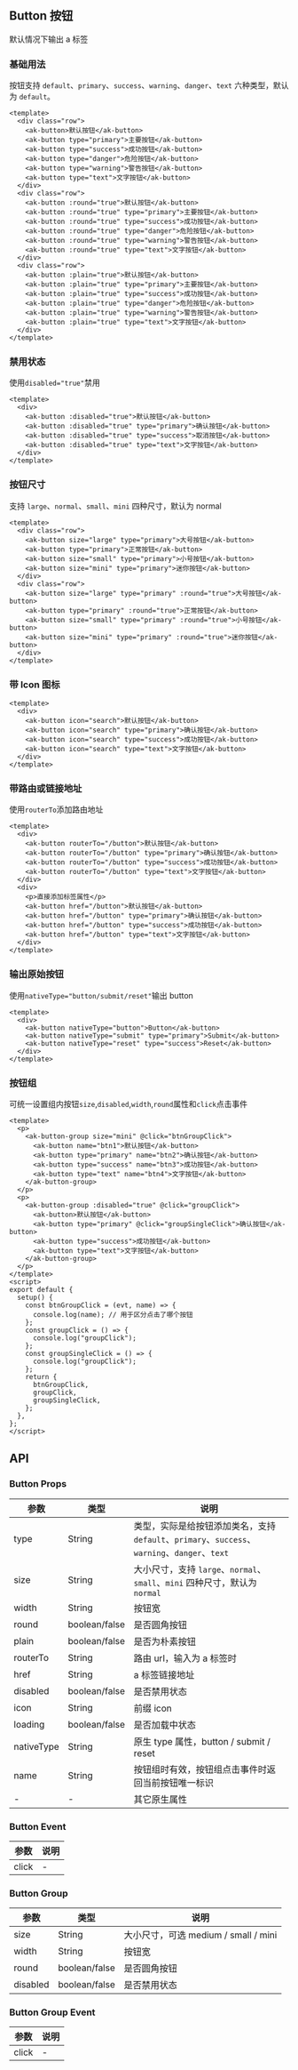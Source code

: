 ## Button 按钮

默认情况下输出 a 标签

### 基础用法

按钮支持 `default`、`primary`、`success`、`warning`、`danger`、`text` 六种类型，默认为 `default`。

```vue demo
<template>
  <div class="row">
    <ak-button>默认按钮</ak-button>
    <ak-button type="primary">主要按钮</ak-button>
    <ak-button type="success">成功按钮</ak-button>
    <ak-button type="danger">危险按钮</ak-button>
    <ak-button type="warning">警告按钮</ak-button>
    <ak-button type="text">文字按钮</ak-button>
  </div>
  <div class="row">
    <ak-button :round="true">默认按钮</ak-button>
    <ak-button :round="true" type="primary">主要按钮</ak-button>
    <ak-button :round="true" type="success">成功按钮</ak-button>
    <ak-button :round="true" type="danger">危险按钮</ak-button>
    <ak-button :round="true" type="warning">警告按钮</ak-button>
    <ak-button :round="true" type="text">文字按钮</ak-button>
  </div>
  <div class="row">
    <ak-button :plain="true">默认按钮</ak-button>
    <ak-button :plain="true" type="primary">主要按钮</ak-button>
    <ak-button :plain="true" type="success">成功按钮</ak-button>
    <ak-button :plain="true" type="danger">危险按钮</ak-button>
    <ak-button :plain="true" type="warning">警告按钮</ak-button>
    <ak-button :plain="true" type="text">文字按钮</ak-button>
  </div>
</template>
```

### 禁用状态

使用`disabled="true"`禁用

```vue demo
<template>
  <div>
    <ak-button :disabled="true">默认按钮</ak-button>
    <ak-button :disabled="true" type="primary">确认按钮</ak-button>
    <ak-button :disabled="true" type="success">取消按钮</ak-button>
    <ak-button :disabled="true" type="text">文字按钮</ak-button>
  </div>
</template>
```

### 按钮尺寸

支持 `large`、`normal`、`small`、`mini` 四种尺寸，默认为 normal

```vue demo
<template>
  <div class="row">
    <ak-button size="large" type="primary">大号按钮</ak-button>
    <ak-button type="primary">正常按钮</ak-button>
    <ak-button size="small" type="primary">小号按钮</ak-button>
    <ak-button size="mini" type="primary">迷你按钮</ak-button>
  </div>
  <div class="row">
    <ak-button size="large" type="primary" :round="true">大号按钮</ak-button>
    <ak-button type="primary" :round="true">正常按钮</ak-button>
    <ak-button size="small" type="primary" :round="true">小号按钮</ak-button>
    <ak-button size="mini" type="primary" :round="true">迷你按钮</ak-button>
  </div>
</template>
```

### 带 Icon 图标

```vue demo
<template>
  <div>
    <ak-button icon="search">默认按钮</ak-button>
    <ak-button icon="search" type="primary">确认按钮</ak-button>
    <ak-button icon="search" type="success">成功按钮</ak-button>
    <ak-button icon="search" type="text">文字按钮</ak-button>
  </div>
</template>
```

### 带路由或链接地址

使用`routerTo`添加路由地址

```vue demo
<template>
  <div>
    <ak-button routerTo="/button">默认按钮</ak-button>
    <ak-button routerTo="/button" type="primary">确认按钮</ak-button>
    <ak-button routerTo="/button" type="success">成功按钮</ak-button>
    <ak-button routerTo="/button" type="text">文字按钮</ak-button>
  </div>
  <div>
    <p>直接添加标签属性</p>
    <ak-button href="/button">默认按钮</ak-button>
    <ak-button href="/button" type="primary">确认按钮</ak-button>
    <ak-button href="/button" type="success">成功按钮</ak-button>
    <ak-button href="/button" type="text">文字按钮</ak-button>
  </div>
</template>
```

### 输出原始按钮

使用`nativeType="button/submit/reset"`输出 button

```vue demo
<template>
  <div>
    <ak-button nativeType="button">Button</ak-button>
    <ak-button nativeType="submit" type="primary">Submit</ak-button>
    <ak-button nativeType="reset" type="success">Reset</ak-button>
  </div>
</template>
```

### 按钮组

可统一设置组内按钮`size`,`disabled`,`width`,`round`属性和`click`点击事件

```vue demo
<template>
  <p>
    <ak-button-group size="mini" @click="btnGroupClick">
      <ak-button name="btn1">默认按钮</ak-button>
      <ak-button type="primary" name="btn2">确认按钮</ak-button>
      <ak-button type="success" name="btn3">成功按钮</ak-button>
      <ak-button type="text" name="btn4">文字按钮</ak-button>
    </ak-button-group>
  </p>
  <p>
    <ak-button-group :disabled="true" @click="groupClick">
      <ak-button>默认按钮</ak-button>
      <ak-button type="primary" @click="groupSingleClick">确认按钮</ak-button>
      <ak-button type="success">成功按钮</ak-button>
      <ak-button type="text">文字按钮</ak-button>
    </ak-button-group>
  </p>
</template>
<script>
export default {
  setup() {
    const btnGroupClick = (evt, name) => {
      console.log(name); // 用于区分点击了哪个按钮
    };
    const groupClick = () => {
      console.log("groupClick");
    };
    const groupSingleClick = () => {
      console.log("groupClick");
    };
    return {
      btnGroupClick,
      groupClick,
      groupSingleClick,
    };
  },
};
</script>
```

## API

### Button Props

| 参数       | 类型          | 说明         |
| ---------- | ------------- | ----------------------------------------------------------------- |
| type       | String        | 类型，实际是给按钮添加类名，支持`default`、`primary`、`success`、`warning`、`danger`、`text` |
| size       | String        | 大小尺寸，支持 `large`、`normal`、`small`、`mini` 四种尺寸，默认为 `normal`   |
| width      | String        | 按钮宽      |
| round      | boolean/false | 是否圆角按钮  |
| plain      | boolean/false | 是否为朴素按钮  |
| routerTo   | String        | 路由 url，输入为 a 标签时 |
| href       | String        | a 标签链接地址                                                    |
| disabled   | boolean/false | 是否禁用状态                                                      |
| icon       | String        | 前缀 icon                                                         |
| loading    | boolean/false | 是否加载中状态                                                     |
| nativeType | String        | 原生 type 属性，button / submit / reset                           |
| name       | String        | 按钮组时有效，按钮组点击事件时返回当前按钮唯一标识                                   |
| -          | -             | 其它原生属性                                                      |

### Button Event

| 参数  | 说明 |
| ----- | ---- |
| click | -    |

### Button Group

| 参数     | 类型          | 说明                                 |
| -------- | ------------- | ------------------------------------ |
| size     | String        | 大小尺寸，可选 medium / small / mini |
| width    | String        | 按钮宽                               |
| round    | boolean/false | 是否圆角按钮                         |
| disabled | boolean/false | 是否禁用状态                         |

### Button Group Event

| 参数  | 说明 |
| ----- | ---- |
| click | -    |
